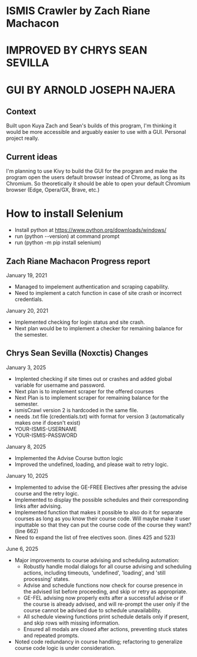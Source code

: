 # ISMIS Crawler by Zach Riane Machacon
# IMPROVED BY CHRYS SEAN SEVILLA
# GUI BY ARNOLD JOSEPH NAJERA

## Context
Built upon Kuya Zach and Sean's builds of this program, I'm thinking it would be more accessible and arguably easier to use with a GUI. Personal project really.

## Current ideas
I'm planning to use Kivy to build the GUI for the program and make the program open the users default browser instead of Chrome, as long as its Chromium. So theoretically it should be able to open your default Chromium browser (Edge, Opera/GX, Brave, etc.)

# How to install Selenium
- Install python at https://www.python.org/downloads/windows/
- run (python --version) at command prompt
- run (python -m pip install selenium)

## Zach Riane Machacon Progress report
January 19, 2021
- Managed to impelement authentication and scraping capability.
- Need to implement a catch function in case of site crash or incorrect credentials.

January 20, 2021
- Implemented checking for login status and site crash.
- Next plan would be to implement a checker for remaining balance for the semester.

## Chrys Sean Sevilla (Noxctis) Changes
January 3, 2025
- Implented checking if site times out or crashes and added global variable for username and password.
- Next plan is to implement scraper for the offered courses
- Next Plan is to implement scraper for remaining balance for the semester.
- ismisCrawl version 2 is hardcoded in the same file.
- needs .txt file (credentials.txt) with format for version 3 (automatically makes one if doesn't exist)
- YOUR-ISMIS-USERNAME
- YOUR-ISMIS-PASSWORD

January 8, 2025
- Implemented the Advise Course button logic
- Improved the undefined, loading, and please wait to retry logic.

January 10, 2025
- Implemented to advise the GE-FREE Electives after pressing the advise course and the retry logic.
- Implemented to display the possible schedules and their corresponding links after advising.
- Implemented function that makes it possible to also do it for separate courses as long as you know their course code. Will maybe make it user inputtable so that they can put the course code of the course they want? (line 662)
- Need to expand the list of free electives soon. (lines 425 and 523)

June 6, 2025
- Major improvements to course advising and scheduling automation:
  - Robustly handle modal dialogs for all course advising and scheduling actions, including timeouts, 'undefined', 'loading', and 'still processing' states.
  - Advise and schedule functions now check for course presence in the advised list before proceeding, and skip or retry as appropriate.
  - GE-FEL advising now properly exits after a successful advise or if the course is already advised, and will re-prompt the user only if the course cannot be advised due to schedule unavailability.
  - All schedule viewing functions print schedule details only if present, and skip rows with missing information.
  - Ensured all modals are closed after actions, preventing stuck states and repeated prompts.
- Noted code redundancy in course handling; refactoring to generalize course code logic is under consideration.
